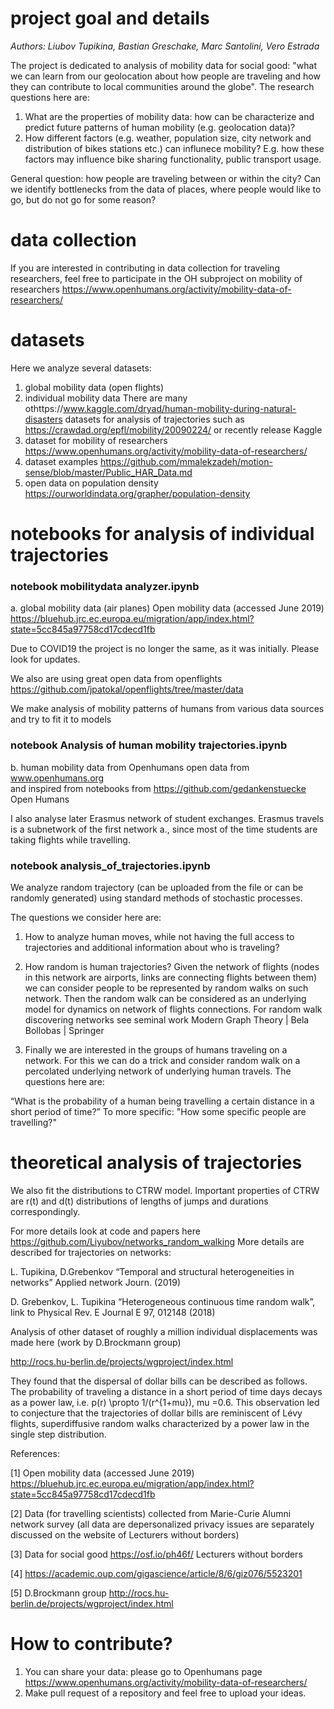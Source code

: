 # project goal and details 

*Authors: Liubov Tupikina, Bastian Greschake, Marc Santolini, Vero Estrada* 

The project is dedicated to analysis of mobility data for social good: "what we can learn from our geolocation about how people are traveling and how they can contribute to local communities around the globe". 
The research questions here are: 
1. What are the properties of mobility data: 
how can be characterize and predict future patterns of human mobility (e.g. geolocation data)?
2. How different factors (e.g. weather, population size, city network and distribution of bikes stations  etc.) 
can influnece mobility? E.g. how these factors may influence bike sharing functionality, public transport usage.

General question: how people are traveling between or within the city? Can we identify bottlenecks from the data of places, where people would like to go, but do not go for some reason?

# data collection 
If you are interested in contributing in data collection for traveling researchers, feel free to participate in the OH subproject on mobility of researchers https://www.openhumans.org/activity/mobility-data-of-researchers/


# datasets
Here we analyze several datasets: 
1. global mobility data (open flights)
2. individual mobility data 
There are many othttps://www.kaggle.com/dryad/human-mobility-during-natural-disasters datasets for analysis of trajectories such as https://crawdad.org/epfl/mobility/20090224/ or recently release Kaggle 
3. dataset for mobility of researchers https://www.openhumans.org/activity/mobility-data-of-researchers/
4. dataset examples https://github.com/mmalekzadeh/motion-sense/blob/master/Public_HAR_Data.md
5. open data on population density https://ourworldindata.org/grapher/population-density

# notebooks for analysis of individual trajectories

### notebook mobilitydata analyzer.ipynb
a. global mobility data (air planes) 
Open mobility data (accessed June 2019)
https://bluehub.jrc.ec.europa.eu/migration/app/index.html?state=5cc845a97758cd17cdecd1fb

Due to COVID19 the project is no longer the same, as it was initially. Please look for updates.

We also are using great open data from openflights https://github.com/jpatokal/openflights/tree/master/data


We make analysis of mobility patterns of humans from various data sources and try to fit it to models 

### notebook Analysis of human mobility trajectories.ipynb
b. human mobility data from Openhumans open data from www.openhumans.org  
and inspired from notebooks from https://github.com/gedankenstuecke Open Humans

I also analyse later Erasmus network of student exchanges. 
Erasmus travels is a subnetwork of the first network a., since most of the time 
students are taking flights while travelling. 

### notebook analysis_of_trajectories.ipynb
We analyze random trajectory (can be uploaded from the file or can be randomly generated) using standard methods of stochastic processes.

The questions we consider here are:

1. How to analyze human moves, while not having the full access to trajectories and additional information about who is traveling?

2. How random is human trajectories?
Given the network of flights (nodes in this network are airports, links are connecting flights between them)
we can consider people to be represented by random walks on such network.
Then the random walk can be considered as an underlying model for 
dynamics on network of flights connections.
For random walk discovering networks see seminal work Modern Graph Theory | Bela Bollobas | Springer

3. Finally we are interested in the groups of humans traveling on a network. 
For this we can do a trick and consider random walk on a percolated underlying network of underlying human travels. 
The questions here are:

“What is the probability of a human being travelling a certain distance in a short period of time?” 
To more specific:
"How some specific people are travelling?"


# theoretical analysis of trajectories

We also fit the distributions to CTRW model. Important properties of CTRW are r(t) and d(t) distributions of lengths of jumps and durations correspondingly.

For more details look at code and papers here https://github.com/Liyubov/networks_random_walking 
More details are described for trajectories on networks: 

L. Tupikina, D.Grebenkov “Temporal and structural heterogeneities in networks” Applied network Journ. (2019) 

D. Grebenkov, L. Tupikina “Heterogeneous continuous time random walk”, link to Physical Rev. E Journal E 97, 012148 (2018)


Analysis of other dataset of roughly a million individual displacements was made here (work by D.Brockmann group)

http://rocs.hu-berlin.de/projects/wgproject/index.html 

They found that the dispersal of dollar bills can be described as follows.
The probability of traveling a distance in a short period of time days decays as a power law, i.e. p(r) \propto 1/(r^{1+mu}), mu =0.6.
This observation led to conjecture that the trajectories of dollar bills are reminiscent of Lévy flights, 
superdiffusive random walks characterized by a power law in the single step distribution. 


References: 

[1] Open mobility data (accessed June 2019)
https://bluehub.jrc.ec.europa.eu/migration/app/index.html?state=5cc845a97758cd17cdecd1fb

[2] Data (for travelling scientists) collected from Marie-Curie Alumni network survey (all data
are depersonalized privacy issues are separately discussed on the website of Lecturers without
borders)

[3] Data for social good https://osf.io/ph46f/ Lecturers without borders

[4] https://academic.oup.com/gigascience/article/8/6/giz076/5523201

[5] D.Brockmann group
http://rocs.hu-berlin.de/projects/wgproject/index.html 

# How to contribute?

1. You can share your data: please go to Openhumans page https://www.openhumans.org/activity/mobility-data-of-researchers/
2. Make pull request of a repository and feel free to upload your ideas.
